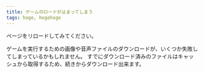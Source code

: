 ```yaml
---
title: ゲームのロードが止まってしまう
tags: hoge, hogehoge
---
```


ページをリロードしてみてください。

ゲームを実行するための画像や音声ファイルのダウンロードが、いくつか失敗してしまっているかもしれません。
すでにダウンロード済みのファイルはキャッシュから取得するため、続きからダウンロード出来ます。
